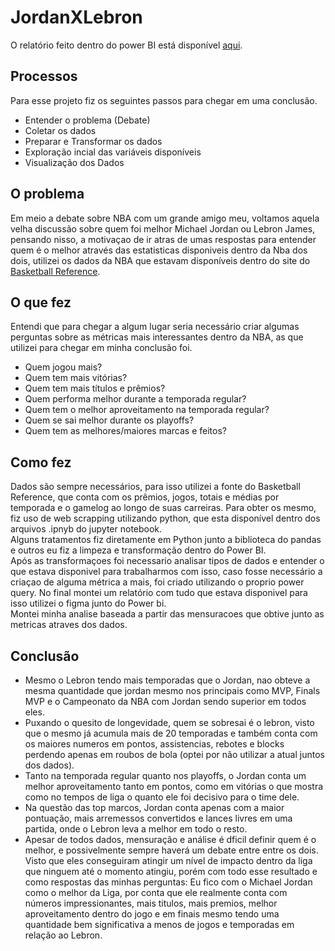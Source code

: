 ﻿# JordanXLebron
 O relatório feito dentro do power BI está disponível [aqui](https://app.powerbi.com/view?r=eyJrIjoiNzc2YjY3NDUtODRmOS00OTUwLTk3MzgtY2JkYTU3ODIwNGE1IiwidCI6IjBjMzkwMzgzLTc1NTQtNDdkOC05YmVkLTgxMDI3YzBjMjE4OCJ9).
## Processos 
Para esse projeto fiz os seguintes passos para chegar em uma conclusão. <br>
- Entender o problema (Debate)
- Coletar os dados
- Preparar e Transformar os dados
- Exploração incial das variáveis disponíveis
- Visualização dos Dados


## O problema 
Em meio a debate sobre NBA com um grande amigo meu, voltamos aquela velha discussão sobre quem foi melhor Michael Jordan ou Lebron James, pensando nisso, a motivaçao de ir atras de umas respostas para entender quem é o melhor através das estatisticas disponiveis dentro da Nba dos dois, utilizei os dados da NBA que estavam disponíveis dentro do site do [Basketball Reference](https://www.basketball-reference.com). 

## O que fez 
Entendi que para chegar a algum lugar seria necessário criar algumas perguntas sobre as métricas mais interessantes dentro da NBA, as que utilizei para chegar em minha conclusão foi. <br> 
- Quem jogou mais?
- Quem tem mais vitórias?
- Quem tem mais títulos e prêmios?
- Quem performa melhor durante a temporada regular?
- Quem tem o melhor aproveitamento na temporada regular?
- Quem se sai melhor durante os playoffs?
- Quem tem as melhores/maiores marcas e feitos?


## Como fez
Dados são sempre necessários, para isso utilizei a fonte do Basketball Reference, que conta com os prêmios, jogos, totais e médias por temporada e o gamelog ao longo de suas carreiras. 
Para obter os mesmo, fiz uso de web scrapping utilizando python, que esta disponível dentro dos arquivos .ipnyb do jupyter notebook. <br>
Alguns tratamentos fiz diretamente em Python junto a biblioteca do pandas e outros eu fiz a limpeza e transformação dentro do Power BI. <br>
Após as transformaçoes foi necessario analisar tipos de dados e entender o que estava disponivel para trabalharmos com isso, caso fosse necessário a criaçao de alguma métrica a mais, foi criado utilizando o proprio power query.
No final montei um relatório com tudo que estava disponivel para isso utilizei o figma junto do Power bi. <br>
Montei minha analise baseada a partir das mensuracoes que obtive junto as metricas atraves dos dados.

## Conclusão
 - Mesmo o Lebron tendo mais temporadas que o Jordan, nao obteve a mesma quantidade que jordan mesmo nos principais como MVP, Finals MVP e o Campeonato da NBA com Jordan sendo superior em todos eles.
  - Puxando o quesito de longevidade, quem se sobresai é o lebron, visto que o mesmo já acumula mais de 20 temporadas e também conta com os maiores numeros em pontos, assistencias, rebotes e blocks perdendo apenas em roubos de bola (optei por não utilizar a atual juntos dos dados).
  - Tanto na temporada regular quanto nos playoffs, o Jordan conta um melhor aproveitamento tanto em pontos, como em vitórias o que mostra como no tempos de liga o quanto ele foi decisivo para o time dele.
  - Na questão das top marcos, Jordan conta apenas com a maior pontuação, mais arremessos convertidos e lances livres em uma partida, onde o Lebron leva a melhor em todo o resto. <br>
  - Apesar de todos dados, mensuração e análise é dficil definir quem é o melhor, e possivelmente sempre haverá um debate entre entre os dois. Visto que eles conseguiram atingir um nível de impacto dentro da liga que ninguem até o momento atingiu, porém com todo esse resultado e como respostas das minhas perguntas: Eu fico com o Michael Jordan como o melhor da Liga, por conta que ele realmente conta com números impressionantes, mais titulos, mais premios, melhor aproveitamento dentro do jogo e em finais mesmo tendo uma quantidade bem significativa a menos de jogos e temporadas em relação ao Lebron.

